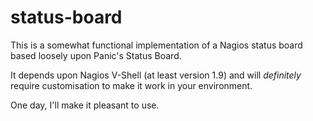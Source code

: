 status-board
============

This is a somewhat functional implementation of a Nagios status board based loosely upon Panic's Status Board.

It depends upon Nagios V-Shell (at least version 1.9) and will *definitely* require customisation to make it work in your environment.

One day, I'll make it pleasant to use.
